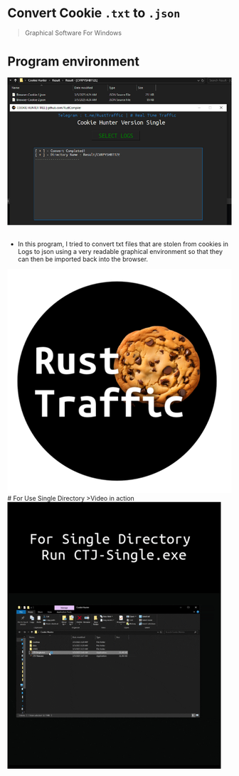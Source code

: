 # Convert Cookie ```.txt``` to ```.json```

> Graphical Software For Windows

# Program environment
<img src="https://github.com/RustCompiler/CookieHunter/blob/main/footage/How%20to%20use.jpg">

<br>
<br>

* In this program, I tried to convert txt files that are stolen from cookies in Logs to json using a very readable graphical environment so that they can then be imported back into the browser.

<img src="https://github.com/RustCompiler/CookieHunter/blob/main/footage/ToolPhoto.png">


<br>
# For Use Single Directory 
>Video in action
<br>
<img src="https://github.com/RustCompiler/CookieHunter/blob/main/footage/single%20CTJ.gif">
